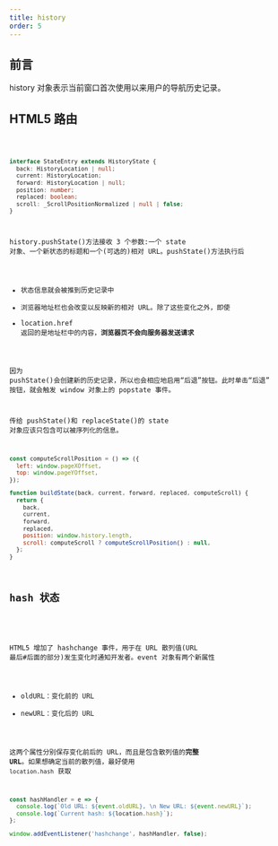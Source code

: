 ```yaml
---
title: history
order: 5
---
```


## 前言

history 对象表示当前窗口首次使用以来用户的导航历史记录。

## HTML5 路由

<code src="./demos/Html5History.jsx" inline />

```ts
interface StateEntry extends HistoryState {
  back: HistoryLocation | null;
  current: HistoryLocation;
  forward: HistoryLocation | null;
  position: number;
  replaced: boolean;
  scroll: _ScrollPositionNormalized | null | false;
}
```

history.pushState()方法接收 3 个参数:一个 state 对象、一个新状态的标题和一个(可选的)相对 URL。pushState()方法执行后

- 状态信息就会被推到历史记录中
- 浏览器地址栏也会改变以反映新的相对 URL。除了这些变化之外，即使
- location.href 返回的是地址栏中的内容，**浏览器页不会向服务器发送请求**

因为 pushState()会创建新的历史记录，所以也会相应地启用“后退”按钮。此时单击“后退” 按钮，就会触发 window 对象上的 popstate 事件。

传给 pushState()和 replaceState()的 state 对象应该只包含可以被序列化的信息。

```js
const computeScrollPosition = () => ({
  left: window.pageXOffset,
  top: window.pageYOffset,
});

function buildState(back, current, forward, replaced, computeScroll) {
  return {
    back,
    current,
    forward,
    replaced,
    position: window.history.length,
    scroll: computeScroll ? computeScrollPosition() : null,
  };
}
```

## hash 状态

<!-- <code src="./demos/HashHistory.jsx" inline /> -->

HTML5 增加了 hashchange 事件，用于在 URL 散列值(URL 最后#后面的部分)发生变化时通知开发者。event 对象有两个新属性

- oldURL：变化前的 URL
- newURL：变化后的 URL

这两个属性分别保存变化前后的 URL，而且是包含散列值的**完整 URL**。如果想确定当前的散列值，最好使用 `location.hash` 获取

```js
const hashHandler = e => {
  console.log(`Old URL: ${event.oldURL}, \n New URL: ${event.newURL}`);
  console.log(`Current hash: ${location.hash}`);
};

window.addEventListener('hashchange', hashHandler, false);
```

